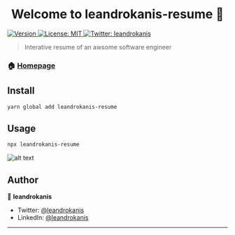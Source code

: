 <h1 align="center">Welcome to leandrokanis-resume 👋</h1>
<p>
  <a href="https://www.npmjs.com/package/leandrokanis-resume" target="_blank">
    <img alt="Version" src="https://img.shields.io/npm/v/leandrokanis-resume.svg">
  </a>
  <a href="#" target="_blank">
    <img alt="License: MIT" src="https://img.shields.io/badge/License-MIT-yellow.svg" />
  </a>
  <a href="https://twitter.com/leandrokanis" target="_blank">
    <img alt="Twitter: leandrokanis" src="https://img.shields.io/twitter/follow/leandrokanis.svg?style=social" />
  </a>
</p>

> Interative resume of an awsome software engineer

### 🏠 [Homepage](http://leandrokanis.github.io/)

## Install

```sh
yarn global add leandrokanis-resume
```

## Usage

```sh
npx leandrokanis-resume
```



![alt text](https://i.imgur.com/JakKc2I.gif  "Usage")


## Author

👤 **leandrokanis**

* Twitter: [@leandrokanis](https://twitter.com/leandrokanis)
* LinkedIn: [@leandrokanis](https://linkedin.com/in/leandrokanis)



***
